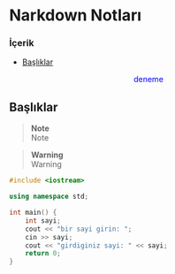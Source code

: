 # Narkdown Notları

### İçerik
- [Başlıklar](#başlıklar)

<span style="display:block; text-align:center; color:blue;">deneme</span>

## Başlıklar



> **Note** <br>
> Note

> **Warning** <br>
> Warning

```cpp
#include <iostream>

using namespace std;

int main() {
	int sayi;
	cout << "bir sayi girin: ";
	cin >> sayi;
	cout << "girdiginiz sayi: " << sayi;
	return 0;
}
```
